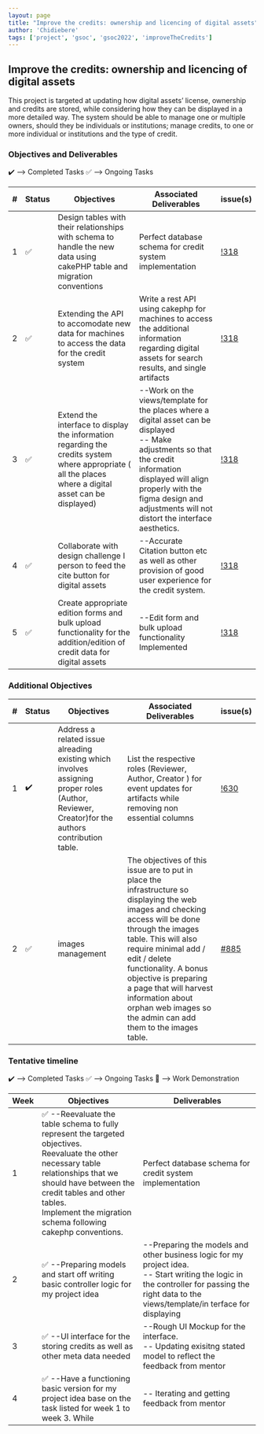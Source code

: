 ```yaml
---
layout: page
title: "Improve the credits: ownership and licencing of digital assets"
author: 'Chidiebere'
tags: ['project', 'gsoc', 'gsoc2022', 'improveTheCredits']
---
```



## Improve the credits: ownership and licencing of digital assets

This project is targeted at updating how digital assets’ license, ownership
and credits are stored, while considering how they can be displayed in a
more detailed way. The system should be able to manage one or multiple owners, should they be individuals or institutions; manage credits, to one or more individual or institutions and the type of credit. 

### Objectives and Deliverables

:heavy_check_mark: --> Completed Tasks  :white_check_mark: --> Ongoing Tasks

| \# | Status  | Objectives                    | Associated Deliverables         | issue(s) |
| --- | --- | ----------------------------- | ---------------------------------------------- | -------- |
| 1 |:white_check_mark:| Design tables with their relationships with schema to handle the new data using cakePHP table and migration conventions | Perfect database schema for credit system implementation | [!318]() |
| 2 |:white_check_mark:| Extending the API to accomodate new data for machines to access the data for the credit system| Write a rest API using cakephp for machines to access the additional information regarding digital assets for search results, and single artifacts | [!318]() |
| 3 |:white_check_mark:| Extend the interface to display the information regarding the credits system where appropriate ( all the places where a digital asset can be displayed) | --Work on the views/template for the places where a digital asset can be displayed <br/> -- Make adjustments so that the credit information displayed will align properly with the figma design and adjustments will not distort the interface aesthetics.<br/> | [!318]() |
| 4 |:white_check_mark:| Collaborate with design challenge I person to feed the cite button for digital assets| --Accurate Citation button etc as well as other provision of good user experience for the credit system. | [!318]() |
| 5 |:white_check_mark:| Create appropriate edition forms and bulk upload functionality for the addition/edition of credit data for digital assets | --Edit form and bulk upload functionality Implemented | [!318]() |



### Additional Objectives

| \# | Status  | Objectives         | Associated Deliverables                                             | issue(s) |
| --- | --- | ------------------ | ------------------------------------------------------------------- | -------- |
| 1 | :heavy_check_mark: |  Address a related issue alreading existing which involves assigning proper roles (Author, Reviewer, Creator)for the authors contribution table.  | List the respective roles (Reviewer, Author, Creator ) for event updates for artifacts while removing non essential columns | [!630](https://gitlab.com/cdli/framework/-/merge_requests/630)   |
| 2 | :white_check_mark: | images management | The objectives of this issue are to put in place the infrastructure so displaying the web images and checking access will be done through the images table. This will also require minimal add / edit / delete functionality. A bonus objective is preparing a page that will harvest information about orphan web images so the admin can add them to the images table. |    [#885](https://gitlab.com/cdli/framework/-/issues/885)     |


### Tentative timeline

:heavy_check_mark: --> Completed Tasks  :white_check_mark: --> Ongoing Tasks  :raised_hands: --> Work Demonstration

| Week  |Objectives | Deliverables |
|---|---|---|
|1| :white_check_mark: --Reevaluate the table schema to fully represent the targeted objectives. <br/> Reevaluate the other necessary table relationships that we should have between the credit tables and other tables. <br/> Implement the migration schema following cakephp conventions. | Perfect database schema for credit system implementation |
|2| :white_check_mark: --Preparing models and start off writing basic controller logic for my project idea |--Preparing the models and other business logic for my project idea.  <br> -- Start writing the logic in the controller for passing the right data to the views/template/in terface for displaying 
|3| :white_check_mark: --UI interface for the storing credits as well as other meta data needed|--Rough UI Mockup for the interface. <br> -- Updating exisitng stated model to reflect the feedback from mentor
|4| :white_check_mark: --Have a functioning basic version for my project idea base on the task listed for week 1 to week 3. While | -- Iterating and getting feedback from mentor 
